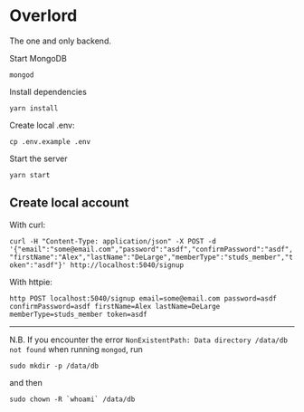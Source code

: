# Overlord

The one and only backend.

Start MongoDB

`mongod`

Install dependencies

`yarn install`

Create local .env:

`cp .env.example .env`

Start the server

`yarn start`



## Create local account

With curl:

`curl -H "Content-Type: application/json" -X POST -d '{"email":"some@email.com","password":"asdf","confirmPassword":"asdf","firstName":"Alex","lastName":"DeLarge","memberType":"studs_member","token":"asdf"}' http://localhost:5040/signup`

With httpie:

`http POST localhost:5040/signup email=some@email.com password=asdf confirmPassword=asdf firstName=Alex lastName=DeLarge memberType=studs_member token=asdf`

---

N.B. If you encounter the error `NonExistentPath: Data directory /data/db not found` when running `mongod`, run

`sudo mkdir -p /data/db`

and then

``sudo chown -R `whoami` /data/db``
